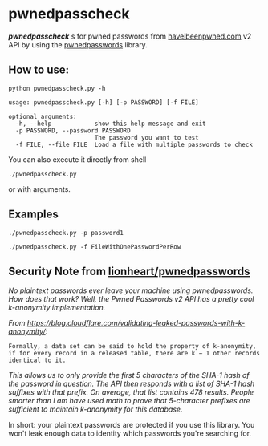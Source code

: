 # pwnedpasscheck

***pwnedpasscheck*** s for pwned passwords from [haveibeenpwned.com](https://haveibeenpwned.com/API/v2#PwnedPasswords) v2 API by using the [pwnedpasswords](https://github.com/lionheart/pwnedpasswords) library.

How to use:
---

```shell
python pwnedpasscheck.py -h
  
usage: pwnedpasscheck.py [-h] [-p PASSWORD] [-f FILE]

optional arguments:
  -h, --help            show this help message and exit
  -p PASSWORD, --password PASSWORD
                        The password you want to test
  -f FILE, --file FILE  Load a file with multiple passwords to check
  ```
  
  You can also execute it directly from shell
  
  ```shell
  ./pwnedpasscheck.py
  ```
  or with arguments.
  
  Examples
  ---
  
  ```shell
  ./pwnedpasscheck.py -p password1
  ```
  
  ```shell
  ./pwnedpasscheck.py -f FileWithOnePasswordPerRow
  ```
  
 
Security Note from [lionheart/pwnedpasswords](https://github.com/lionheart/pwnedpasswords)
---

*No plaintext passwords ever leave your machine using pwnedpasswords.
How does that work? Well, the Pwned Passwords v2 API has a pretty cool k-anonymity implementation.*

*From https://blog.cloudflare.com/validating-leaked-passwords-with-k-anonymity/:*

    Formally, a data set can be said to hold the property of k-anonymity, if for every record in a released table, there are k − 1 other records identical to it.

*This allows us to only provide the first 5 characters of the SHA-1 hash of the password in question. The API then responds with a list of SHA-1 hash suffixes with that prefix. On average, that list contains 478 results.
People smarter than I am have used math to prove that 5-character prefixes are sufficient to maintain k-anonymity for this database.*

In short: your plaintext passwords are protected if you use this library. You won't leak enough data to identity which passwords you're searching for.
